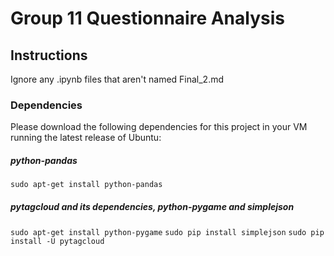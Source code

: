 # Group 11 Questionnaire Analysis

## Instructions

Ignore any .ipynb files that aren't named Final_2.md

### Dependencies
Please download the following dependencies for this project in your VM running the latest release of Ubuntu:

##### python-pandas
`sudo apt-get install python-pandas`

##### pytagcloud and its dependencies, python-pygame and simplejson
`sudo apt-get install python-pygame`
`sudo pip install simplejson`
`sudo pip install -U pytagcloud`

